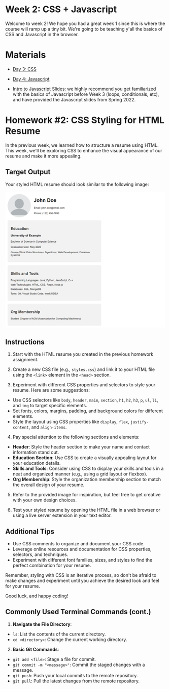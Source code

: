 # Week 2: CSS + Javascript

Welcome to week 2! We hope you had a great week 1 since this is where the course will ramp up a tiny bit. We're going to be teaching y'all the basics of CSS and Javascript in the browser.

# Materials
- [Day 3: CSS](https://docs.google.com/presentation/d/12X6YKqnyvdNapMTTODEnpiTYYLjKtu4T/edit?usp=sharing&ouid=117392730020260659840&rtpof=true&sd=true)
- [Day 4: Javascript](https://docs.google.com/presentation/d/1essRh0WoaFv948jVREw5WqM4Y3cPEr0n/edit?usp=sharing&ouid=117392730020260659840&rtpof=true&sd=true)

- [Intro to Javascript Slides: ](https://drive.google.com/drive/folders/1Ji7U3P1Siq0I-QAoYcsqdbepSrWaujDq?usp=sharing) we highly recommend you get familiarized with the basics of Javascript before Week 3 (loops, conditionals, etc), and have provided the Javascript slides from Spring 2022.

# Homework #2: CSS Styling for HTML Resume

In the previous week, we learned how to structure a resume using HTML. This week, we'll be exploring CSS to enhance the visual appearance of our resume and make it more appealing.

## Target Output

Your styled HTML resume should look similar to the following image:

![image](./homework/FinishedCSSResume.png)

## Instructions

1. Start with the HTML resume you created in the previous homework assignment.

2. Create a new CSS file (e.g., `styles.css`) and link it to your HTML file using the `<link>` element in the `<head>` section.

3. Experiment with different CSS properties and selectors to style your resume. Here are some suggestions:
  - Use CSS selectors like `body`, `header`, `main`, `section`, `h1`, `h2`, `h3`, `p`, `ul`, `li`, and `img` to target specific elements.
  - Set fonts, colors, margins, padding, and background colors for different elements.
  - Style the layout using CSS properties like `display`, `flex`, `justify-content`, and `align-items`.

4. Pay special attention to the following sections and elements:
  - **Header**: Style the header section to make your name and contact information stand out.
  - **Education Section**: Use CSS to create a visually appealing layout for your education details.
  - **Skills and Tools**: Consider using CSS to display your skills and tools in a neat and organized manner (e.g., using a grid layout or flexbox).
  - **Org Membership**: Style the organization membership section to match the overall design of your resume.

5. Refer to the provided image for inspiration, but feel free to get creative with your own design choices.

6. Test your styled resume by opening the HTML file in a web browser or using a live server extension in your text editor.

## Additional Tips

- Use CSS comments to organize and document your CSS code.
- Leverage online resources and documentation for CSS properties, selectors, and techniques.
- Experiment with different font families, sizes, and styles to find the perfect combination for your resume.

Remember, styling with CSS is an iterative process, so don't be afraid to make changes and experiment until you achieve the desired look and feel for your resume.

Good luck, and happy coding!

## Commonly Used Terminal Commands (cont.)

1. **Navigate the File Directory**:
- `ls`: List the contents of the current directory.
- `cd <directory>`: Change the current working directory.

2. **Basic Git Commands**:
- `git add <file>`: Stage a file for commit.
- `git commit -m "<message>"`: Commit the staged changes with a message.
- `git push`: Push your local commits to the remote repository.
- `git pull`: Pull the latest changes from the remote repository.

